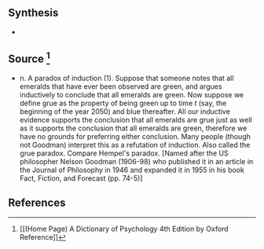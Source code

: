 ## Synthesis
- 
## Source [^1]
- n. A paradox of induction (1). Suppose that someone notes that all emeralds that have ever been observed are green, and argues inductively to conclude that all emeralds are green. Now suppose we define grue as the property of being green up to time $t$ (say, the beginning of the year 2050) and blue thereafter. All our inductive evidence supports the conclusion that all emeralds are grue just as well as it supports the conclusion that all emeralds are green, therefore we have no grounds for preferring either conclusion. Many people (though not Goodman) interpret this as a refutation of induction. Also called the grue paradox. Compare Hempel's paradox. \[Named after the US philosopher Nelson Goodman (1906-98) who published it in an article in the Journal of Philosophy in 1946 and expanded it in 1955 in his book Fact, Fiction, and Forecast (pp. 74-5)]
## References

[^1]: [[(Home Page) A Dictionary of Psychology 4th Edition by Oxford Reference]]